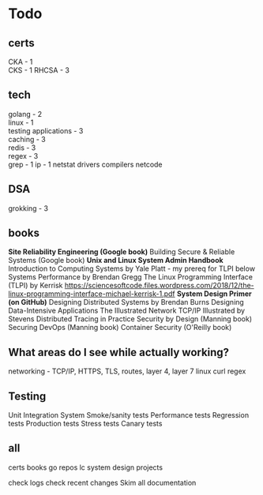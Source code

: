 # Todo

## certs

CKA - 1  
CKS - 1
RHCSA - 3

## tech

golang - 2  
linux - 1  
testing applications - 3  
caching - 3  
redis - 3  
regex - 3  
grep - 1
ip - 1
netstat
drivers
compilers
netcode

## DSA

grokking - 3

## books

**Site Reliability Engineering (Google book)**
Building Secure & Reliable Systems (Google book)
**Unix and Linux System Admin Handbook**
Introduction to Computing Systems by Yale Platt - my prereq for TLPI below
Systems Performance by Brendan Gregg
The Linux Programming Interface (TLPI) by Kerrisk 
<https://sciencesoftcode.files.wordpress.com/2018/12/the-linux-programming-interface-michael-kerrisk-1.pdf>
**System Design Primer (on GitHub)**
Designing Distributed Systems by Brendan Burns
Designing Data-Intensive Applications
The Illustrated Network
TCP/IP Illustrated by Stevens
Distributed Tracing in Practice
Security by Design (Manning book)
Securing DevOps (Manning book)
Container Security (O'Reilly book)

## What areas do I see while actually working?

networking - TCP/IP, HTTPS, TLS, routes, layer 4, layer 7
linux
curl
regex

## Testing

Unit
Integration
System
Smoke/sanity tests
Performance tests
Regression tests
Production tests
Stress tests
Canary tests

## all

certs
books
go repos
lc
system design
projects

check logs
check recent changes
Skim all documentation
